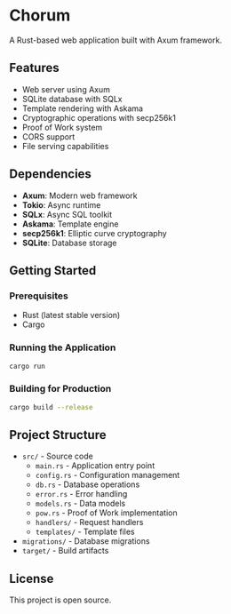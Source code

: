 # Chorum

A Rust-based web application built with Axum framework.

## Features

- Web server using Axum
- SQLite database with SQLx
- Template rendering with Askama
- Cryptographic operations with secp256k1
- Proof of Work system
- CORS support
- File serving capabilities

## Dependencies

- **Axum**: Modern web framework
- **Tokio**: Async runtime
- **SQLx**: Async SQL toolkit
- **Askama**: Template engine
- **secp256k1**: Elliptic curve cryptography
- **SQLite**: Database storage

## Getting Started

### Prerequisites

- Rust (latest stable version)
- Cargo

### Running the Application

```bash
cargo run
```

### Building for Production

```bash
cargo build --release
```

## Project Structure

- `src/` - Source code
  - `main.rs` - Application entry point
  - `config.rs` - Configuration management
  - `db.rs` - Database operations
  - `error.rs` - Error handling
  - `models.rs` - Data models
  - `pow.rs` - Proof of Work implementation
  - `handlers/` - Request handlers
  - `templates/` - Template files
- `migrations/` - Database migrations
- `target/` - Build artifacts

## License

This project is open source.